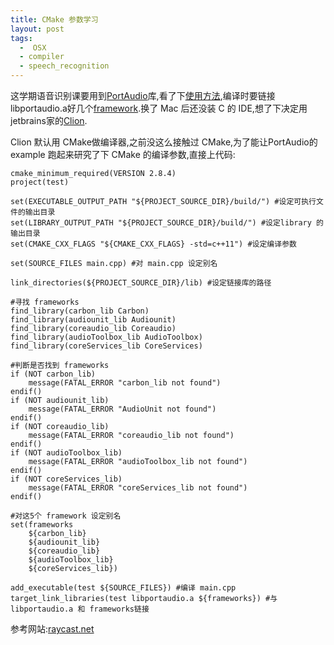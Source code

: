 ```yaml
---
title: CMake 参数学习
layout: post
tags:
  -  OSX
  - compiler
  - speech_recognition 
---
```


这学期语音识别课要用到[PortAudio](http://portaudio.com/)库,看了下[使用方法](http://portaudio.com/docs/v19-doxydocs/compile_mac_coreaudio.html),编译时要链接libportaudio.a好几个[framework](https://developer.apple.com/library/mac/documentation/General/Conceptual/DevPedia-CocoaCore/Framework.html).换了 Mac 后还没装 C 的 IDE,想了下决定用jetbrains家的[Clion](https://www.jetbrains.com/clion/).
 
Clion 默认用 CMake做编译器,之前没这么接触过 CMake,为了能让PortAudio的 example 跑起来研究了下 CMake 的编译参数,直接上代码:

	cmake_minimum_required(VERSION 2.8.4)
	project(test)

	set(EXECUTABLE_OUTPUT_PATH "${PROJECT_SOURCE_DIR}/build/") #设定可执行文件的输出目录
	set(LIBRARY_OUTPUT_PATH "${PROJECT_SOURCE_DIR}/build/") #设定library 的输出目录
	set(CMAKE_CXX_FLAGS "${CMAKE_CXX_FLAGS} -std=c++11") #设定编译参数

	set(SOURCE_FILES main.cpp) #对 main.cpp 设定别名

	link_directories(${PROJECT_SOURCE_DIR}/lib) #设定链接库的路径

	#寻找 frameworks
	find_library(carbon_lib Carbon)
	find_library(audiounit_lib Audiounit)
	find_library(coreaudio_lib Coreaudio)
	find_library(audioToolbox_lib AudioToolbox)
	find_library(coreServices_lib CoreServices)

	#判断是否找到 frameworks
	if (NOT carbon_lib)
	    message(FATAL_ERROR "carbon_lib not found")
	endif()
	if (NOT audiounit_lib)
	    message(FATAL_ERROR "AudioUnit not found")
	endif()
	if (NOT coreaudio_lib)
	    message(FATAL_ERROR "coreaudio_lib not found")
	endif()
	if (NOT audioToolbox_lib)
	    message(FATAL_ERROR "audioToolbox_lib not found")
	endif()
	if (NOT coreServices_lib)
	    message(FATAL_ERROR "coreServices_lib not found")
	endif()

	#对这5个 framework 设定别名
	set(frameworks
	    ${carbon_lib}
	    ${audiounit_lib}
	    ${coreaudio_lib}
	    ${audioToolbox_lib}
	    ${coreServices_lib})

	add_executable(test ${SOURCE_FILES}) #编译 main.cpp
	target_link_libraries(test libportaudio.a ${frameworks}) #与libportaudio.a 和 frameworks链接

参考网站:[raycast.net](http://raycast.net/2014/10/19/clion-multiple-binaries.html)